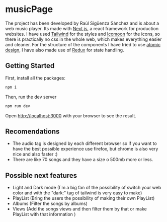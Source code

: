 # musicPage
The project has been developed by Raúl Sigüenza Sánchez and is about a web music player.
Its made with [Next.js](https://nextjs.org/), a react framework for production websites. 
I have used [Tailwind](https://tailwindcss.com/) for the styles and [Icomoon](https://icomoon.io/) 
for the icons, so there is practically no css in the whole web, which makes everything easier and cleaner. 
For the structure of the components I have tried to use [atomic design](https://atomicdesign.bradfrost.com/chapter-2/), I have also made use of [Redux](https://es.redux.js.org/) for state handling.
## Getting Started

First, install all the packages:

```bash
npm i
```

Then, run the dev server

```bash
npm run dev
```

Open [http://localhost:3000](http://localhost:3000) with your browser to see the result.


## Recomendations

- The audio tag is designed by each different browser so if you want to have the best possible experience use firefox, but chrome is also very nice and also faster :)
- There are like 70 songs and they have a size o 500mb more or less.


## Possible next features

- Light and Dark mode (I`m a big fan of the possibility of switch your web color and with the "dark:" tag of tailwind is very easy to make)
- PlayList (Bring the users the possibility of making their own PlayList)
- Albums (Filter the songs by albums)
- Views (Add the songs views and then filter them by that or make PlayList with that information )

